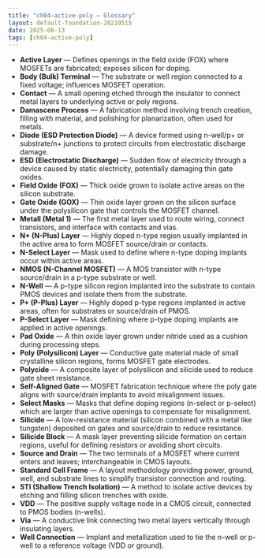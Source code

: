 ```yaml
---
title: "ch04-active-poly — Glossary"
layout: default-foundation-20210515
date: 2025-08-13
tags: [ch04-active-poly]
---
```


- **Active Layer** — Defines openings in the field oxide (FOX) where MOSFETs are fabricated; exposes silicon for doping.  
- **Body (Bulk) Terminal** — The substrate or well region connected to a fixed voltage; influences MOSFET operation.  
- **Contact** — A small opening etched through the insulator to connect metal layers to underlying active or poly regions.  
- **Damascene Process** — A fabrication method involving trench creation, filling with material, and polishing for planarization, often used for metals.  
- **Diode (ESD Protection Diode)** — A device formed using n-well/p+ or substrate/n+ junctions to protect circuits from electrostatic discharge damage.  
- **ESD (Electrostatic Discharge)** — Sudden flow of electricity through a device caused by static electricity, potentially damaging thin gate oxides.  
- **Field Oxide (FOX)** — Thick oxide grown to isolate active areas on the silicon substrate.  
- **Gate Oxide (GOX)** — Thin oxide layer grown on the silicon surface under the polysilicon gate that controls the MOSFET channel.  
- **Metall (Metal 1)** — The first metal layer used to route wiring, connect transistors, and interface with contacts and vias.  
- **N+ (N-Plus) Layer** — Highly doped n-type region usually implanted in the active area to form MOSFET source/drain or contacts.  
- **N-Select Layer** — Mask used to define where n-type doping implants occur within active areas.  
- **NMOS (N-Channel MOSFET)** — A MOS transistor with n-type source/drain in a p-type substrate or well.  
- **N-Well** — A p-type silicon region implanted into the substrate to contain PMOS devices and isolate them from the substrate.  
- **P+ (P-Plus) Layer** — Highly doped p-type regions implanted in active areas, often for substrates or source/drain of PMOS.  
- **P-Select Layer** — Mask defining where p-type doping implants are applied in active openings.  
- **Pad Oxide** — A thin oxide layer grown under nitride used as a cushion during processing steps.  
- **Poly (Polysilicon) Layer** — Conductive gate material made of small crystalline silicon regions, forms MOSFET gate electrodes.  
- **Polycide** — A composite layer of polysilicon and silicide used to reduce gate sheet resistance.  
- **Self-Aligned Gate** — MOSFET fabrication technique where the poly gate aligns with source/drain implants to avoid misalignment issues.  
- **Select Masks** — Masks that define doping regions (n-select or p-select) which are larger than active openings to compensate for misalignment.  
- **Silicide** — A low-resistance material (silicon combined with a metal like tungsten) deposited on gates and source/drain to reduce resistance.  
- **Silicide Block** — A mask layer preventing silicide formation on certain regions, useful for defining resistors or avoiding short circuits.  
- **Source and Drain** — The two terminals of a MOSFET where current enters and leaves; interchangeable in CMOS layouts.  
- **Standard Cell Frame** — A layout methodology providing power, ground, well, and substrate lines to simplify transistor connection and routing.  
- **STI (Shallow Trench Isolation)** — A method to isolate active devices by etching and filling silicon trenches with oxide.  
- **VDD** — The positive supply voltage node in a CMOS circuit, connected to PMOS bodies (n-wells).  
- **Via** — A conductive link connecting two metal layers vertically through insulating layers.  
- **Well Connection** — Implant and metallization used to tie the n-well or p-well to a reference voltage (VDD or ground).
